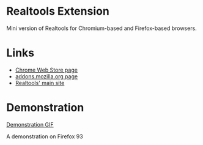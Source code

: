 # Realtools Extension

Mini version of Realtools for Chromium-based and Firefox-based browsers.

# Links

* [Chrome Web Store page](https://realtools.shay.cat/chrome)
* [addons.mozilla.org page](https://realtools.shay.cat/firefox)
* [Realtools' main site](https://realtools.shay.cat)

# Demonstration

[Demonstration GIF](https://i.imgur.com/X6BMNj5.gif)

A demonstration on Firefox 93
